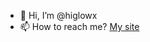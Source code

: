 - 👋 Hi, I’m @higlowx
- 📫 How to reach me? [My site](https://www.higlowx.com)

<!---
higlowx/higlowx is a ✨ special ✨ repository because its `README.md` (this file) appears on your GitHub profile.
You can click the Preview link to take a look at your changes.
--->
